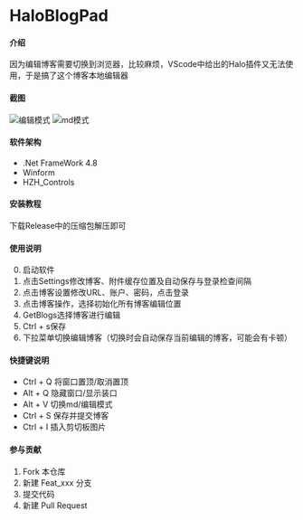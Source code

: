 # HaloBlogPad

#### 介绍

因为编辑博客需要切换到浏览器，比较麻烦，VScode中给出的Halo插件又无法使用，于是搞了这个博客本地编辑器

#### 截图

![编辑模式](https://gitee.com/blstcao/halo-blog-pad/raw/master/Capture/edit.png)
![md模式](https://gitee.com/blstcao/halo-blog-pad/raw/master/Capture/md.png)

#### 软件架构

+ .Net FrameWork 4.8
+ Winform
+ HZH_Controls

#### 安装教程

下载Release中的压缩包解压即可

#### 使用说明

0. 启动软件
1. 点击Settings修改博客、附件缓存位置及自动保存与登录检查间隔
2. 点击博客设置修改URL、账户、密码，点击登录
3. 点击博客操作，选择初始化所有博客编辑位置
4. GetBlogs选择博客进行编辑
5. Ctrl + s保存
6. 下拉菜单切换编辑博客（切换时会自动保存当前编辑的博客，可能会有卡顿）

#### 快捷键说明

+ Ctrl + Q 将窗口置顶/取消置顶
+ Alt + Q 隐藏窗口/显示装口
+ Alt + V 切换md/编辑模式
+ Ctrl + S 保存并提交博客
+ Ctrl + I 插入剪切板图片

#### 参与贡献

1.  Fork 本仓库
2.  新建 Feat_xxx 分支
3.  提交代码
4.  新建 Pull Request

